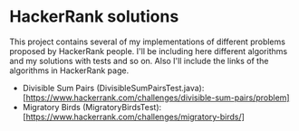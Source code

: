 # HackerRank solutions

This project contains several of my implementations of different problems proposed by HackerRank people. I'll be including here different algorithms and my solutions with tests and so on. Also I'll include the links of the algorithms in HackerRank page.

* Divisible Sum Pairs (DivisibleSumPairsTest.java): [https://www.hackerrank.com/challenges/divisible-sum-pairs/problem]
* Migratory Birds (MigratoryBirdsTest): [https://www.hackerrank.com/challenges/migratory-birds/]
